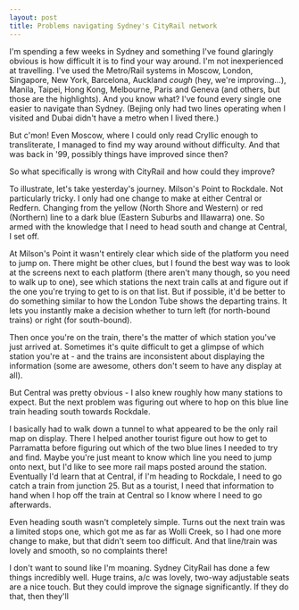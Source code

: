 ```yaml
---
layout: post
title: Problems navigating Sydney's CityRail network
---
```

I'm spending a few weeks in Sydney and something I've found glaringly obvious is how difficult it is to find your way around. I'm not inexperienced at travelling. I've used the Metro/Rail systems in Moscow, London, Singapore, New York, Barcelona, Auckland *cough* (hey, we're improving...), Manila, Taipei, Hong Kong, Melbourne, Paris and Geneva (and others, but those are the highlights). And you know what? I've found every single one easier to navigate than Sydney. (Bejing only had two lines operating when I visited and Dubai didn't have a metro when I lived there.)

But c'mon! Even Moscow, where I could only read Cryllic enough to transliterate, I managed to find my way around without difficulty. And that was back in '99, possibly things have improved since then?

So what specifically is wrong with CityRail and how could they improve?

To illustrate, let's take yesterday's journey. Milson's Point to Rockdale. Not particularly tricky. I only had one change to make at either Central or Redfern. Changing from the yellow (North Shore and Western) or red (Northern) line to a dark blue (Eastern Suburbs and Illawarra) one. So armed with the knowledge that I need to head south and change at Central, I set off.

At Milson's Point it wasn't entirely clear which side of the platform you need to jump on. There might be other clues, but I found the best way was to look at the screens next to each platform (there aren't many though, so you need to walk up to one), see which stations the next train calls at and figure out if the one you're trying to get to is on that list. But if possible, it'd be better to do something similar to how the London Tube shows the departing trains. It lets you instantly make a decision whether to turn left (for north-bound trains) or right (for south-bound).

Then once you're on the train, there's the matter of which station you've just arrived at. Sometimes it's quite difficult to get a glimpse of which station you're at - and the trains are inconsistent about displaying the information (some are awesome, others don't seem to have any display at all).

But Central was pretty obvious - I also knew roughly how many stations to expect. But the next problem was figuring out where to hop on this blue line train heading south towards Rockdale.

I basically had to walk down a tunnel to what appeared to be the only rail map on display. There I helped another tourist figure out how to get to Parramatta before figuring out which of the two blue lines I needed to try and find. Maybe you're just meant to know which line you need to jump onto next, but I'd like to see more rail maps posted around the station. Eventually I'd learn that at Central, if I'm heading to Rockdale, I need to go catch a train from junction 25. But as a tourist, I need that information to hand when I hop off the train at Central so I know where I need to go afterwards.

Even heading south wasn't completely simple. Turns out the next train was a limited stops one, which got me as far as Wolli Creek, so I had one more change to make, but that didn't seem too difficult. And that line/train was lovely and smooth, so no complaints there!

I don't want to sound like I'm moaning. Sydney CityRail has done a few things incredibly well. Huge trains, a/c was lovely, two-way adjustable seats are a nice touch. But they could improve the signage significantly. If they do that, then they'll 
